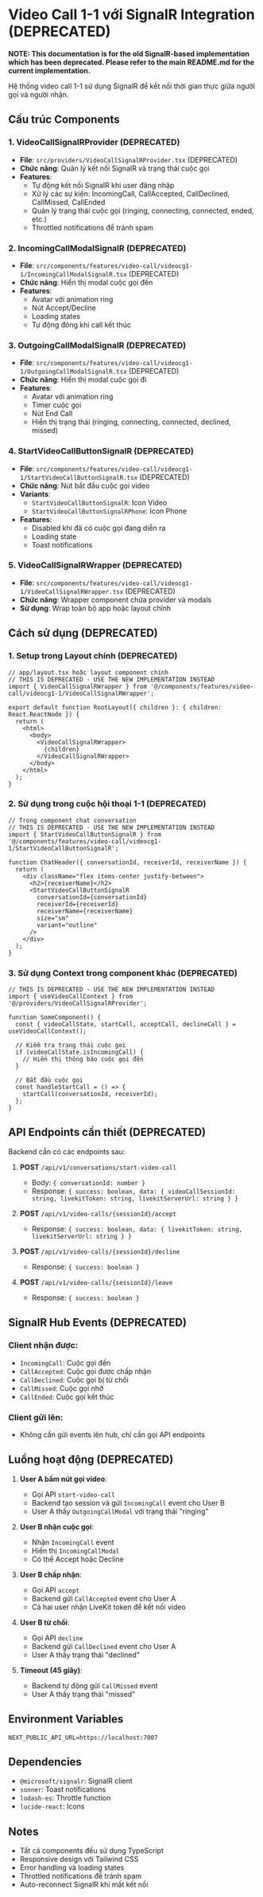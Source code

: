# Video Call 1-1 với SignalR Integration (DEPRECATED)

**NOTE: This documentation is for the old SignalR-based implementation which has been deprecated. Please refer to the main README.md for the current implementation.**

Hệ thống video call 1-1 sử dụng SignalR để kết nối thời gian thực giữa người gọi và người nhận.

## Cấu trúc Components

### 1. VideoCallSignalRProvider (DEPRECATED)
- **File**: `src/providers/VideoCallSignalRProvider.tsx` (DEPRECATED)
- **Chức năng**: Quản lý kết nối SignalR và trạng thái cuộc gọi
- **Features**:
  - Tự động kết nối SignalR khi user đăng nhập
  - Xử lý các sự kiện: IncomingCall, CallAccepted, CallDeclined, CallMissed, CallEnded
  - Quản lý trạng thái cuộc gọi (ringing, connecting, connected, ended, etc.)
  - Throttled notifications để tránh spam

### 2. IncomingCallModalSignalR (DEPRECATED)
- **File**: `src/components/features/video-call/videocg1-1/IncomingCallModalSignalR.tsx` (DEPRECATED)
- **Chức năng**: Hiển thị modal cuộc gọi đến
- **Features**:
  - Avatar với animation ring
  - Nút Accept/Decline
  - Loading states
  - Tự động đóng khi call kết thúc

### 3. OutgoingCallModalSignalR (DEPRECATED)
- **File**: `src/components/features/video-call/videocg1-1/OutgoingCallModalSignalR.tsx` (DEPRECATED)
- **Chức năng**: Hiển thị modal cuộc gọi đi
- **Features**:
  - Avatar với animation ring
  - Timer cuộc gọi
  - Nút End Call
  - Hiển thị trạng thái (ringing, connecting, connected, declined, missed)

### 4. StartVideoCallButtonSignalR (DEPRECATED)
- **File**: `src/components/features/video-call/videocg1-1/StartVideoCallButtonSignalR.tsx` (DEPRECATED)
- **Chức năng**: Nút bắt đầu cuộc gọi video
- **Variants**:
  - `StartVideoCallButtonSignalR`: Icon Video
  - `StartVideoCallButtonSignalRPhone`: Icon Phone
- **Features**:
  - Disabled khi đã có cuộc gọi đang diễn ra
  - Loading state
  - Toast notifications

### 5. VideoCallSignalRWrapper (DEPRECATED)
- **File**: `src/components/features/video-call/videocg1-1/VideoCallSignalRWrapper.tsx` (DEPRECATED)
- **Chức năng**: Wrapper component chứa provider và modals
- **Sử dụng**: Wrap toàn bộ app hoặc layout chính

## Cách sử dụng (DEPRECATED)

### 1. Setup trong Layout chính (DEPRECATED)

```tsx
// app/layout.tsx hoặc layout component chính
// THIS IS DEPRECATED - USE THE NEW IMPLEMENTATION INSTEAD
import { VideoCallSignalRWrapper } from '@/components/features/video-call/videocg1-1/VideoCallSignalRWrapper';

export default function RootLayout({ children }: { children: React.ReactNode }) {
  return (
    <html>
      <body>
        <VideoCallSignalRWrapper>
          {children}
        </VideoCallSignalRWrapper>
      </body>
    </html>
  );
}
```

### 2. Sử dụng trong cuộc hội thoại 1-1 (DEPRECATED)

```tsx
// Trong component chat conversation
// THIS IS DEPRECATED - USE THE NEW IMPLEMENTATION INSTEAD
import { StartVideoCallButtonSignalR } from '@/components/features/video-call/videocg1-1/StartVideoCallButtonSignalR';

function ChatHeader({ conversationId, receiverId, receiverName }) {
  return (
    <div className="flex items-center justify-between">
      <h2>{receiverName}</h2>
      <StartVideoCallButtonSignalR
        conversationId={conversationId}
        receiverId={receiverId}
        receiverName={receiverName}
        size="sm"
        variant="outline"
      />
    </div>
  );
}
```

### 3. Sử dụng Context trong component khác (DEPRECATED)

```tsx
// THIS IS DEPRECATED - USE THE NEW IMPLEMENTATION INSTEAD
import { useVideoCallContext } from '@/providers/VideoCallSignalRProvider';

function SomeComponent() {
  const { videoCallState, startCall, acceptCall, declineCall } = useVideoCallContext();
  
  // Kiểm tra trạng thái cuộc gọi
  if (videoCallState.isIncomingCall) {
    // Hiển thị thông báo cuộc gọi đến
  }
  
  // Bắt đầu cuộc gọi
  const handleStartCall = () => {
    startCall(conversationId, receiverId);
  };
}
```

## API Endpoints cần thiết (DEPRECATED)

Backend cần có các endpoints sau:

1. **POST** `/api/v1/conversations/start-video-call`
   - Body: `{ conversationId: number }`
   - Response: `{ success: boolean, data: { videoCallSessionId: string, livekitToken: string, livekitServerUrl: string } }`

2. **POST** `/api/v1/video-calls/{sessionId}/accept`
   - Response: `{ success: boolean, data: { livekitToken: string, livekitServerUrl: string } }`

3. **POST** `/api/v1/video-calls/{sessionId}/decline`
   - Response: `{ success: boolean }`

4. **POST** `/api/v1/video-calls/{sessionId}/leave`
   - Response: `{ success: boolean }`

## SignalR Hub Events (DEPRECATED)

### Client nhận được:
- `IncomingCall`: Cuộc gọi đến
- `CallAccepted`: Cuộc gọi được chấp nhận
- `CallDeclined`: Cuộc gọi bị từ chối
- `CallMissed`: Cuộc gọi nhỡ
- `CallEnded`: Cuộc gọi kết thúc

### Client gửi lên:
- Không cần gửi events lên hub, chỉ cần gọi API endpoints

## Luồng hoạt động (DEPRECATED)

1. **User A bấm nút gọi video**:
   - Gọi API `start-video-call`
   - Backend tạo session và gửi `IncomingCall` event cho User B
   - User A thấy `OutgoingCallModal` với trạng thái "ringing"

2. **User B nhận cuộc gọi**:
   - Nhận `IncomingCall` event
   - Hiển thị `IncomingCallModal`
   - Có thể Accept hoặc Decline

3. **User B chấp nhận**:
   - Gọi API `accept`
   - Backend gửi `CallAccepted` event cho User A
   - Cả hai user nhận LiveKit token để kết nối video

4. **User B từ chối**:
   - Gọi API `decline`
   - Backend gửi `CallDeclined` event cho User A
   - User A thấy trạng thái "declined"

5. **Timeout (45 giây)**:
   - Backend tự động gửi `CallMissed` event
   - User A thấy trạng thái "missed"

## Environment Variables

```env
NEXT_PUBLIC_API_URL=https://localhost:7007
```

## Dependencies

- `@microsoft/signalr`: SignalR client
- `sonner`: Toast notifications
- `lodash-es`: Throttle function
- `lucide-react`: Icons

## Notes

- Tất cả components đều sử dụng TypeScript
- Responsive design với Tailwind CSS
- Error handling và loading states
- Throttled notifications để tránh spam
- Auto-reconnect SignalR khi mất kết nối